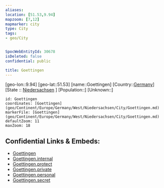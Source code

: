 ```yaml
---
aliases: 
location: [51.53,9.94]
mapzoom: [7,12] 
mapmarker: city 
type: City
tags:
- geo/City


SpocWebEntityId: 30678
isDeleted: false
confidential: public

title: Goettingen
---
```

[geo-lon::9.94]
[geo-lat::51.53]
[name::Goettingen]
[Country::[Germany](geo/Continent/Europe/Germany.md)]
[State :: [Niedersachsen](geo/Continent/Europe/Germany/West/Niedersachsen.md) ]
[Population::]
[Unknown::]


```leaflet
id: Goettingen
coordinates: [Goettingen](geo/Continent/Europe/Germany/West/Niedersachsen/City/Goettingen.md)
markerFile: [Goettingen](geo/Continent/Europe/Germany/West/Niedersachsen/City/Goettingen.md)
defaultZoom: 11 
maxZoom: 18
```


## Confidential Links & Embeds: 
- [Goettingen](../../../../../../../../_public/geo/Continent/Europe/Germany/West/Niedersachsen/City/Goettingen.md) 
- [Goettingen.internal](../../../../../../../../_internal/geo/Continent/Europe/Germany/West/Niedersachsen/City/Goettingen.internal.md) 
- [Goettingen.protect](../../../../../../../../_protect/geo/Continent/Europe/Germany/West/Niedersachsen/City/Goettingen.protect.md) 
- [Goettingen.private](../../../../../../../../_private/geo/Continent/Europe/Germany/West/Niedersachsen/City/Goettingen.private.md) 
- [Goettingen.personal](../../../../../../../../_personal/geo/Continent/Europe/Germany/West/Niedersachsen/City/Goettingen.personal.md) 
- [Goettingen.secret](../../../../../../../../_secret/geo/Continent/Europe/Germany/West/Niedersachsen/City/Goettingen.secret.md) 
